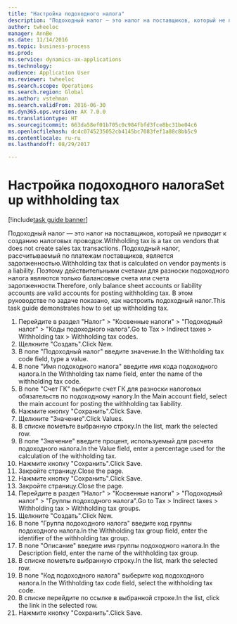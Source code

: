 ```yaml
--- 
title: "Настройка подоходного налога"
description: "Подоходный налог — это налог на поставщиков, который не приводит к созданию налоговых проводок."
author: twheeloc
manager: AnnBe
ms.date: 11/14/2016
ms.topic: business-process
ms.prod: 
ms.service: dynamics-ax-applications
ms.technology: 
audience: Application User
ms.reviewer: twheeloc
ms.search.scope: Operations
ms.search.region: Global
ms.author: vstehman
ms.search.validFrom: 2016-06-30
ms.dyn365.ops.version: AX 7.0.0
ms.translationtype: HT
ms.sourcegitcommit: 663da58ef01b705c0c984fbfd3fce8bc31be04c6
ms.openlocfilehash: dc4c0745235052cb4145bc7083fef1a88c8bb5c9
ms.contentlocale: ru-ru
ms.lasthandoff: 08/29/2017

---
```

# <a name="set-up-withholding-tax"></a><span data-ttu-id="c11c9-103">Настройка подоходного налога</span><span class="sxs-lookup"><span data-stu-id="c11c9-103">Set up withholding tax</span></span>

[!include[task guide banner](../../includes/task-guide-banner.md)]

<span data-ttu-id="c11c9-104">Подоходный налог — это налог на поставщиков, который не приводит к созданию налоговых проводок.</span><span class="sxs-lookup"><span data-stu-id="c11c9-104">Withholding tax is a tax on vendors that does not create sales tax transactions.</span></span> <span data-ttu-id="c11c9-105">Подоходный налог, рассчитываемый по платежам поставщиков, является задолженностью.</span><span class="sxs-lookup"><span data-stu-id="c11c9-105">Withholding tax that is calculated on vendor payments is a liability.</span></span> <span data-ttu-id="c11c9-106">Поэтому действительными счетами для разноски подоходного налога являются только балансовые счета или счета задолженности.</span><span class="sxs-lookup"><span data-stu-id="c11c9-106">Therefore, only balance sheet accounts or liability accounts are valid accounts for posting withholding tax.</span></span> <span data-ttu-id="c11c9-107">В этом руководстве по задаче показано, как настроить подоходный налог.</span><span class="sxs-lookup"><span data-stu-id="c11c9-107">This task guide demonstrates how to set up withholding tax.</span></span>

1. <span data-ttu-id="c11c9-108">Перейдите в раздел "Налог" > "Косвенные налоги" > "Подоходный налог" > "Коды подоходного налога".</span><span class="sxs-lookup"><span data-stu-id="c11c9-108">Go to Tax > Indirect taxes > Withholding tax > Withholding tax codes.</span></span>
2. <span data-ttu-id="c11c9-109">Щелкните "Создать".</span><span class="sxs-lookup"><span data-stu-id="c11c9-109">Click New.</span></span>
3. <span data-ttu-id="c11c9-110">В поле "Подоходный налог" введите значение.</span><span class="sxs-lookup"><span data-stu-id="c11c9-110">In the Withholding tax code field, type a value.</span></span>
4. <span data-ttu-id="c11c9-111">В поле "Имя подоходного налога" введите имя кода подоходного налога.</span><span class="sxs-lookup"><span data-stu-id="c11c9-111">In the Withholding tax name field, enter the name of the withholding tax code.</span></span>
5. <span data-ttu-id="c11c9-112">В поле "Счет ГК" выберите счет ГК для разноски налоговых обязательств по подоходному налогу.</span><span class="sxs-lookup"><span data-stu-id="c11c9-112">In the Main account field, select the main account for posting the withholding tax liability.</span></span>
6. <span data-ttu-id="c11c9-113">Нажмите кнопку "Сохранить".</span><span class="sxs-lookup"><span data-stu-id="c11c9-113">Click Save.</span></span>
7. <span data-ttu-id="c11c9-114">Щелкните "Значение".</span><span class="sxs-lookup"><span data-stu-id="c11c9-114">Click Values.</span></span>
8. <span data-ttu-id="c11c9-115">В списке пометьте выбранную строку.</span><span class="sxs-lookup"><span data-stu-id="c11c9-115">In the list, mark the selected row.</span></span>
9. <span data-ttu-id="c11c9-116">В поле "Значение" введите процент, используемый для расчета подоходного налога.</span><span class="sxs-lookup"><span data-stu-id="c11c9-116">In the Value field, enter a percentage used for the calculation of the withholding tax.</span></span>
10. <span data-ttu-id="c11c9-117">Нажмите кнопку "Сохранить".</span><span class="sxs-lookup"><span data-stu-id="c11c9-117">Click Save.</span></span>
11. <span data-ttu-id="c11c9-118">Закройте страницу.</span><span class="sxs-lookup"><span data-stu-id="c11c9-118">Close the page.</span></span>
12. <span data-ttu-id="c11c9-119">Нажмите кнопку "Сохранить".</span><span class="sxs-lookup"><span data-stu-id="c11c9-119">Click Save.</span></span>
13. <span data-ttu-id="c11c9-120">Закройте страницу.</span><span class="sxs-lookup"><span data-stu-id="c11c9-120">Close the page.</span></span>
14. <span data-ttu-id="c11c9-121">Перейдите в раздел "Налог" > "Косвенные налоги" > "Подоходный налог" > "Группы подоходного налога".</span><span class="sxs-lookup"><span data-stu-id="c11c9-121">Go to Tax > Indirect taxes > Withholding tax > Withholding tax groups.</span></span>
15. <span data-ttu-id="c11c9-122">Щелкните "Создать".</span><span class="sxs-lookup"><span data-stu-id="c11c9-122">Click New.</span></span>
16. <span data-ttu-id="c11c9-123">В поле "Группа подоходного налога" введите код группы подоходного налога.</span><span class="sxs-lookup"><span data-stu-id="c11c9-123">In the Withholding tax group field, enter the identifier of the withholding tax group.</span></span>
17. <span data-ttu-id="c11c9-124">В поле "Описание" введите имя группы подоходного налога.</span><span class="sxs-lookup"><span data-stu-id="c11c9-124">In the Description field, enter the name of the withholding tax group.</span></span>
18. <span data-ttu-id="c11c9-125">В списке пометьте выбранную строку.</span><span class="sxs-lookup"><span data-stu-id="c11c9-125">In the list, mark the selected row.</span></span>
19. <span data-ttu-id="c11c9-126">В поле "Код подоходного налога" выберите код подоходного налога.</span><span class="sxs-lookup"><span data-stu-id="c11c9-126">In the Withholding tax code field, select the withholding tax code.</span></span>
20. <span data-ttu-id="c11c9-127">В списке перейдите по ссылке в выбранной строке.</span><span class="sxs-lookup"><span data-stu-id="c11c9-127">In the list, click the link in the selected row.</span></span>
21. <span data-ttu-id="c11c9-128">Нажмите кнопку "Сохранить".</span><span class="sxs-lookup"><span data-stu-id="c11c9-128">Click Save.</span></span>



